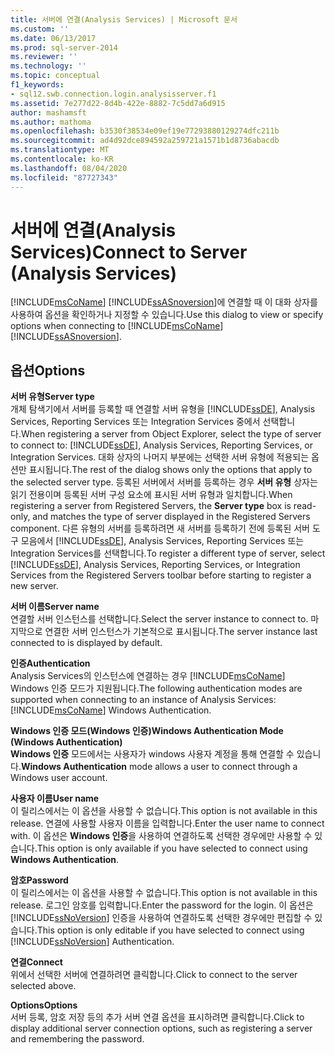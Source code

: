 ```yaml
---
title: 서버에 연결(Analysis Services) | Microsoft 문서
ms.custom: ''
ms.date: 06/13/2017
ms.prod: sql-server-2014
ms.reviewer: ''
ms.technology: ''
ms.topic: conceptual
f1_keywords:
- sql12.swb.connection.login.analysisserver.f1
ms.assetid: 7e277d22-8d4b-422e-8882-7c5dd7a6d915
author: mashamsft
ms.author: mathoma
ms.openlocfilehash: b3530f38534e09ef19e77293880129274dfc211b
ms.sourcegitcommit: ad4d92dce894592a259721a1571b1d8736abacdb
ms.translationtype: MT
ms.contentlocale: ko-KR
ms.lasthandoff: 08/04/2020
ms.locfileid: "87727343"
---
```

# <a name="connect-to-server-analysis-services"></a><span data-ttu-id="3637e-102">서버에 연결(Analysis Services)</span><span class="sxs-lookup"><span data-stu-id="3637e-102">Connect to Server (Analysis Services)</span></span>
  <span data-ttu-id="3637e-103">[!INCLUDE[msCoName](../includes/msconame-md.md)] [!INCLUDE[ssASnoversion](../includes/ssasnoversion-md.md)]에 연결할 때 이 대화 상자를 사용하여 옵션을 확인하거나 지정할 수 있습니다.</span><span class="sxs-lookup"><span data-stu-id="3637e-103">Use this dialog to view or specify options when connecting to [!INCLUDE[msCoName](../includes/msconame-md.md)] [!INCLUDE[ssASnoversion](../includes/ssasnoversion-md.md)].</span></span>  
  
## <a name="options"></a><span data-ttu-id="3637e-104">옵션</span><span class="sxs-lookup"><span data-stu-id="3637e-104">Options</span></span>  
 <span data-ttu-id="3637e-105">**서버 유형**</span><span class="sxs-lookup"><span data-stu-id="3637e-105">**Server type**</span></span>  
 <span data-ttu-id="3637e-106">개체 탐색기에서 서버를 등록할 때 연결할 서버 유형을 [!INCLUDE[ssDE](../includes/ssde-md.md)], Analysis Services, Reporting Services 또는 Integration Services 중에서 선택합니다.</span><span class="sxs-lookup"><span data-stu-id="3637e-106">When registering a server from Object Explorer, select the type of server to connect to: [!INCLUDE[ssDE](../includes/ssde-md.md)], Analysis Services, Reporting Services, or Integration Services.</span></span> <span data-ttu-id="3637e-107">대화 상자의 나머지 부분에는 선택한 서버 유형에 적용되는 옵션만 표시됩니다.</span><span class="sxs-lookup"><span data-stu-id="3637e-107">The rest of the dialog shows only the options that apply to the selected server type.</span></span> <span data-ttu-id="3637e-108">등록된 서버에서 서버를 등록하는 경우 **서버 유형** 상자는 읽기 전용이며 등록된 서버 구성 요소에 표시된 서버 유형과 일치합니다.</span><span class="sxs-lookup"><span data-stu-id="3637e-108">When registering a server from Registered Servers, the **Server type** box is read-only, and matches the type of server displayed in the Registered Servers component.</span></span> <span data-ttu-id="3637e-109">다른 유형의 서버를 등록하려면 새 서버를 등록하기 전에 등록된 서버 도구 모음에서 [!INCLUDE[ssDE](../includes/ssde-md.md)], Analysis Services, Reporting Services 또는 Integration Services를 선택합니다.</span><span class="sxs-lookup"><span data-stu-id="3637e-109">To register a different type of server, select [!INCLUDE[ssDE](../includes/ssde-md.md)], Analysis Services, Reporting Services, or Integration Services from the Registered Servers toolbar before starting to register a new server.</span></span>  
  
 <span data-ttu-id="3637e-110">**서버 이름**</span><span class="sxs-lookup"><span data-stu-id="3637e-110">**Server name**</span></span>  
 <span data-ttu-id="3637e-111">연결할 서버 인스턴스를 선택합니다.</span><span class="sxs-lookup"><span data-stu-id="3637e-111">Select the server instance to connect to.</span></span> <span data-ttu-id="3637e-112">마지막으로 연결한 서버 인스턴스가 기본적으로 표시됩니다.</span><span class="sxs-lookup"><span data-stu-id="3637e-112">The server instance last connected to is displayed by default.</span></span>  
  
 <span data-ttu-id="3637e-113">**인증**</span><span class="sxs-lookup"><span data-stu-id="3637e-113">**Authentication**</span></span>  
 <span data-ttu-id="3637e-114">Analysis Services의 인스턴스에 연결하는 경우 [!INCLUDE[msCoName](../includes/msconame-md.md)] Windows 인증 모드가 지원됩니다.</span><span class="sxs-lookup"><span data-stu-id="3637e-114">The following authentication modes are supported when connecting to an instance of Analysis Services: [!INCLUDE[msCoName](../includes/msconame-md.md)] Windows Authentication.</span></span>  
  
 <span data-ttu-id="3637e-115">**Windows 인증 모드(Windows 인증)**</span><span class="sxs-lookup"><span data-stu-id="3637e-115">**Windows Authentication Mode (Windows Authentication)**</span></span>  
 <span data-ttu-id="3637e-116">**Windows 인증** 모드에서는 사용자가 windows 사용자 계정을 통해 연결할 수 있습니다.</span><span class="sxs-lookup"><span data-stu-id="3637e-116">**Windows Authentication** mode allows a user to connect through a Windows user account.</span></span>  
  
 <span data-ttu-id="3637e-117">**사용자 이름**</span><span class="sxs-lookup"><span data-stu-id="3637e-117">**User name**</span></span>  
 <span data-ttu-id="3637e-118">이 릴리스에서는 이 옵션을 사용할 수 없습니다.</span><span class="sxs-lookup"><span data-stu-id="3637e-118">This option is not available in this release.</span></span> <span data-ttu-id="3637e-119">연결에 사용할 사용자 이름을 입력합니다.</span><span class="sxs-lookup"><span data-stu-id="3637e-119">Enter the user name to connect with.</span></span> <span data-ttu-id="3637e-120">이 옵션은 **Windows 인증**을 사용하여 연결하도록 선택한 경우에만 사용할 수 있습니다.</span><span class="sxs-lookup"><span data-stu-id="3637e-120">This option is only available if you have selected to connect using **Windows Authentication**.</span></span>  
  
 <span data-ttu-id="3637e-121">**암호**</span><span class="sxs-lookup"><span data-stu-id="3637e-121">**Password**</span></span>  
 <span data-ttu-id="3637e-122">이 릴리스에서는 이 옵션을 사용할 수 없습니다.</span><span class="sxs-lookup"><span data-stu-id="3637e-122">This option is not available in this release.</span></span> <span data-ttu-id="3637e-123">로그인 암호를 입력합니다.</span><span class="sxs-lookup"><span data-stu-id="3637e-123">Enter the password for the login.</span></span> <span data-ttu-id="3637e-124">이 옵션은 [!INCLUDE[ssNoVersion](../includes/ssnoversion-md.md)] 인증을 사용하여 연결하도록 선택한 경우에만 편집할 수 있습니다.</span><span class="sxs-lookup"><span data-stu-id="3637e-124">This option is only editable if you have selected to connect using [!INCLUDE[ssNoVersion](../includes/ssnoversion-md.md)] Authentication.</span></span>  
  
 <span data-ttu-id="3637e-125">**연결**</span><span class="sxs-lookup"><span data-stu-id="3637e-125">**Connect**</span></span>  
 <span data-ttu-id="3637e-126">위에서 선택한 서버에 연결하려면 클릭합니다.</span><span class="sxs-lookup"><span data-stu-id="3637e-126">Click to connect to the server selected above.</span></span>  
  
 <span data-ttu-id="3637e-127">**Options**</span><span class="sxs-lookup"><span data-stu-id="3637e-127">**Options**</span></span>  
 <span data-ttu-id="3637e-128">서버 등록, 암호 저장 등의 추가 서버 연결 옵션을 표시하려면 클릭합니다.</span><span class="sxs-lookup"><span data-stu-id="3637e-128">Click to display additional server connection options, such as registering a server and remembering the password.</span></span>  
  
  

